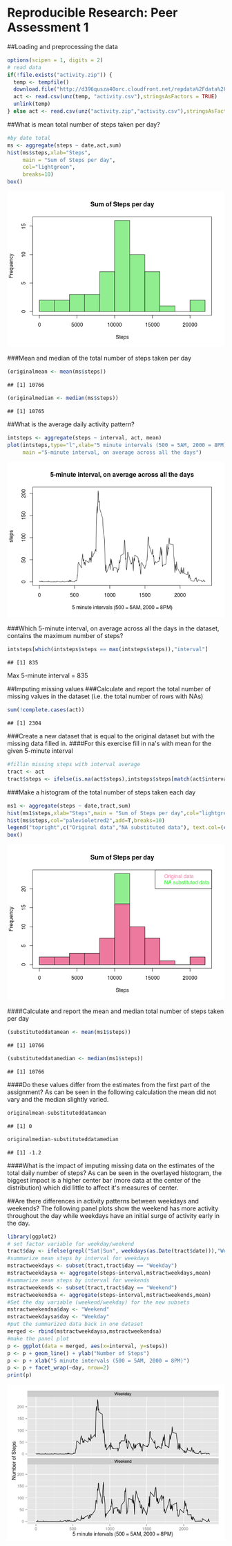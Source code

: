 # Reproducible Research: Peer Assessment 1


##Loading and preprocessing the data

```r
options(scipen = 1, digits = 2)
# read data
if(!file.exists("activity.zip")) {
  temp <- tempfile()
  download.file("http://d396qusza40orc.cloudfront.net/repdata%2Fdata%2Factivity.zip",temp)
  act <- read.csv(unz(temp, "activity.csv"),stringsAsFactors = TRUE) 
  unlink(temp)
} else act <- read.csv(unz("activity.zip","activity.csv"),stringsAsFactors = FALSE)
```


##What is mean total number of steps taken per day?

```r
#by date total
ms <- aggregate(steps ~ date,act,sum)
hist(ms$steps,xlab="Steps",
     main = "Sum of Steps per day",
     col="lightgreen",
     breaks=10)
box()
```

![](PA1_template_files/figure-html/unnamed-chunk-1-1.png) 

###Mean and median of the total number of steps taken per day

```r
(originalmean <- mean(ms$steps))
```

```
## [1] 10766
```

```r
(originalmedian <- median(ms$steps))
```

```
## [1] 10765
```

##What is the average daily activity pattern?

```r
intsteps <- aggregate(steps ~ interval, act, mean)
plot(intsteps,type="l",xlab="5 minute intervals (500 = 5AM, 2000 = 8PM)",
     main ="5-minute interval, on average across all the days")
```

![](PA1_template_files/figure-html/unnamed-chunk-3-1.png) 

###Which 5-minute interval, on average across all the days in the dataset, contains the maximum number of steps?

```r
intsteps[which(intsteps$steps == max(intsteps$steps)),"interval"]
```

```
## [1] 835
```

Max 5-minute interval = 835

##Imputing missing values
###Calculate and report the total number of missing values in the dataset (i.e. the total number of rows with NAs)

```r
sum(!complete.cases(act))
```

```
## [1] 2304
```
###Create a new dataset that is equal to the original dataset but with the missing data filled in.
####For this exercise fill in na's with mean for the given 5-minute interval


```r
#fillin missing steps with interval average
tract <- act
tract$steps <- ifelse(is.na(act$steps),intsteps$steps[match(act$interval, intsteps$interval)],act$steps)
```
###Make a histogram of the total number of steps taken each day  


```r
ms1 <- aggregate(steps ~ date,tract,sum)
hist(ms1$steps,xlab="Steps",main = "Sum of Steps per day",col="lightgreen",breaks=10)
hist(ms$steps,col="palevioletred2",add=T,breaks=10)
legend("topright",c("Original data","NA substituted data"), text.col=(c("palevioletred2","green")))
box()
```

![](PA1_template_files/figure-html/unnamed-chunk-7-1.png) 

####Calculate and report the mean and median total number of steps taken per day

```r
(substituteddatamean <- mean(ms1$steps))
```

```
## [1] 10766
```

```r
(substituteddatamedian <- median(ms1$steps))
```

```
## [1] 10766
```
####Do these values differ from the estimates from the first part of the assignment?
As can be seen in the following calculation the mean did not vary and the median slightly varied.

```r
originalmean-substituteddatamean
```

```
## [1] 0
```

```r
originalmedian-substituteddatamedian
```

```
## [1] -1.2
```
####What is the impact of imputing missing data on the estimates of the total daily number of steps?
As can be seen in the overlayed histogram, the biggest impact is a higher center bar (more data at the center of the distribution) which did little to affect it's measures of center.

##Are there differences in activity patterns between weekdays and weekends?
The following panel plots show the weekend has more activity throughout the day while weekdays have an initial surge of activity early in the day.

```r
library(ggplot2)
# set factor variable for weekday/weekend
tract$day <- ifelse(grepl("Sat|Sun", weekdays(as.Date(tract$date))),"Weekend","Weekday")
#summarize mean steps by interval for weekdays
mstractweekdays <- subset(tract,tract$day == "Weekday")
mstractweekdaysa <- aggregate(steps~interval,mstractweekdays,mean)
#summarize mean steps by interval for weekends
mstractweekends <- subset(tract,tract$day == "Weekend")
mstractweekendsa <- aggregate(steps~interval,mstractweekends,mean)
#Set the day variable (weekend/weekday) for the new subsets 
mstractweekendsa$day <- "Weekend"
mstractweekdaysa$day <- "Weekday"
#put the summarized data back in one dataset
merged <- rbind(mstractweekdaysa,mstractweekendsa)
#make the panel plot
p <- ggplot(data = merged, aes(x=interval, y=steps)) 
p <- p + geom_line() + ylab("Number of Steps")
p <- p + xlab("5 minute intervals (500 = 5AM, 2000 = 8PM)")
p <- p + facet_wrap(~day, nrow=2)
print(p)
```

![](PA1_template_files/figure-html/unnamed-chunk-10-1.png) 






